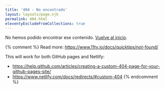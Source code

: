 ```yaml
---
title: '404 - No encontrado'
layout: layouts/page.njk
permalink: 404.html
eleventyExcludeFromCollections: true
---
```


No hemos podido encontrar ese contenido. [Vuelve al inicio](/).

{% comment %}
Read more: https://www.11ty.io/docs/quicktips/not-found/

This will work for both GitHub pages and Netlify:

- https://help.github.com/articles/creating-a-custom-404-page-for-your-github-pages-site/
- https://www.netlify.com/docs/redirects/#custom-404
  {% endcomment %}
